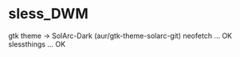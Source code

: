 # sless_DWM

gtk theme -> SolArc-Dark (aur/gtk-theme-solarc-git)
neofetch            ... OK
slessthings         ... OK

